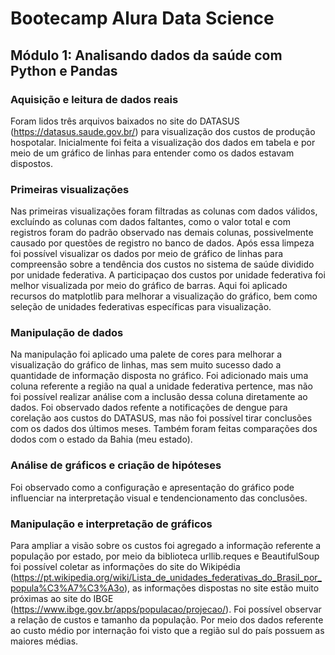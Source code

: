 # Bootecamp Alura Data Science

## Módulo 1: Analisando dados da saúde com Python e Pandas
### Aquisição e leitura de dados reais
Foram lidos três arquivos baixados no site do DATASUS (https://datasus.saude.gov.br/) para visualização dos custos de produção hospotalar. 
Inicialmente foi feita a visualização dos dados em tabela e por meio de um gráfico de linhas para entender como os dados estavam dispostos.

### Primeiras visualizações
Nas primeiras visualizações foram filtradas as colunas com dados válidos, excluíndo as colunas com dados faltantes, como o valor total e com registros foram do padrão observado nas demais colunas, possivelmente causado por questões de registro no banco de dados. 
Após essa limpeza foi possível visualizar os dados por meio de gráfico de linhas para compreensão sobre a tendência dos custos no sistema de saúde dividido por unidade federativa. A participaçao dos custos por unidade federativa foi melhor visualizada por meio do gráfico de barras. 
Aqui foi aplicado recursos do matplotlib para melhorar a visualização do gráfico, bem como seleção de unidades federativas específicas para visualização.

### Manipulação de dados
Na manipulação foi aplicado uma palete de cores para melhorar a visualização do gráfico de linhas, mas sem muito sucesso dado a quantidade de informação disposta no gráfico. Foi adicionado mais uma coluna referente a região na qual a unidade federativa pertence, mas não foi possível realizar análise com a inclusão dessa coluna diretamente ao dados.
Foi observado dados refente a notificações de dengue para corelação aos custos do DATASUS, mas não foi possível tirar conclusões com os dados dos últimos meses. Também foram feitas comparações dos dodos com o estado da Bahia (meu estado).

### Análise de gráficos e criação de hipóteses
Foi observado como a configuração e apresentação do gráfico pode influenciar na interpretação visual e tendencionamento das conclusões.

### Manipulação e interpretação de gráficos
Para ampliar a visão sobre os custos foi agregado a informação referente a população por estado, por meio da biblioteca urllib.reques e BeautifulSoup foi possível coletar as informações do site do Wikipédia (https://pt.wikipedia.org/wiki/Lista_de_unidades_federativas_do_Brasil_por_popula%C3%A7%C3%A3o), as informações dispostas no site estão muito próximas ao site do IBGE (https://www.ibge.gov.br/apps/populacao/projecao/).
Foi possível observar a relação de custos e tamanho da população.
Por meio dos dados referente ao custo médio por internação foi visto que a região sul do país possuem as maiores médias. 
